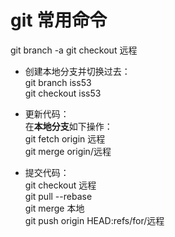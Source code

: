 # git 常用命令

git branch -a
git checkout 远程


- 创建本地分支并切换过去：  
git branch iss53  
git checkout iss53



- 更新代码：  
在**本地分支**如下操作：  
git fetch origin 远程  
git merge origin/远程

- 提交代码：  
git checkout 远程  
git pull --rebase  
git merge 本地  
git push origin HEAD:refs/for/远程

